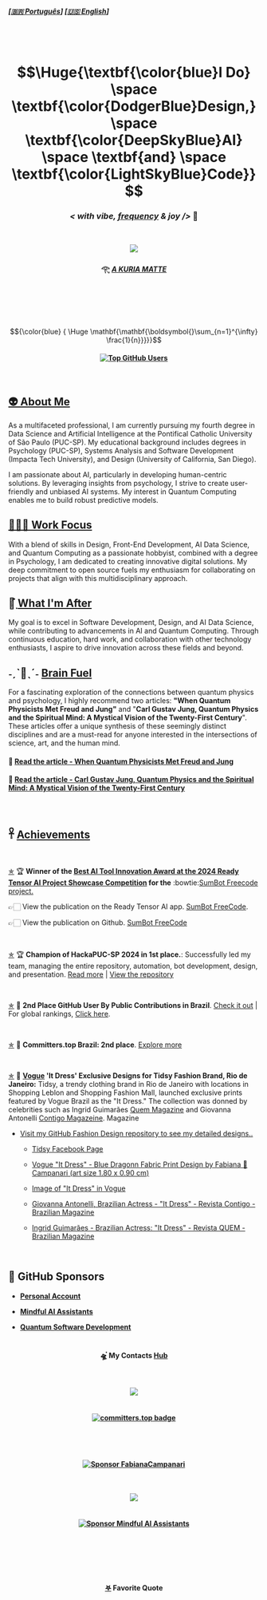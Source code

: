 
##### \[[🇧🇷 Português](README.pt_BR.md)\] \[**[🇺🇸 English](README.md)**\]   

<br>
<!--
[Total Public Contributions in GitHub by Country](https://gayanvoice.github.io/top-github-users/index.html)
-->

<!-- STATS API
[![Fabiana Campanari's GitHub stats](https://github-readme-stats.vercel.app/api?username=FabianaCampanari)](https://github.com/anuraghazra/github-readme-stats) 


###  ☆•.,¸,.•.🎶*F̘͍͖ͫ͘r̴̨̦͕̝ẹ̿͋̒̕ẹ̿͋̒̕ḑ̴̞͛̒o̯̱̊͊͢ṇ̤͛̒̍ o̯̱̊͊͢f̵͖̜̉ͅ S̵̙͕̀̃p̞̈͑̚͞ẹ̿͋̒̕ẹ̿͋̒̕c͕͗ͤ̕̕ḣ̖̻͛̓+*🎶 *¯`•.,¸,.•*     

-->

<!-- Header GIF -->

<!--
 <p align="center">
<img src="https://github.com/user-attachments/assets/e2fda991-556c-4e72-b60a-cba63b7b1200"/>
--> 

<!--START HEADER - IMPORTANT NOTE FROM 07/24 --> 

<!-- Header GIF -->

<br>

<h1 align="center"> $$\Huge{\textbf{\color{blue}I Do} \space \textbf{\color{DodgerBlue}Design,} \space \textbf{\color{DeepSkyBlue}AI}  \space \textbf{and} \space \textbf{\color{LightSkyBlue}Code}}$$

### <p align="center">  ***< with vibe, [frequency](https://github.com/user-attachments/assets/48b22684-8c07-4fd4-aea6-4a94f06c71e1) & joy />*** 🪬  </p>

<br> 

<!-- Header GIF -->

 <p align="center">
<img src="https://github.com/user-attachments/assets/e2fda991-556c-4e72-b60a-cba63b7b1200"/>

#### <p align="center"> 𓂀 *[ A KURIA MATTE ](https://github.com/FabianaCampanari/FabianaCampanari/assets/113218619/5c7b3c9a-da37-40c5-a75b-6da58f355a7d)* 

<br>

<!-- Formuulas Latrex Code

Relativity Formula  
 
<!-- #### $${\Huge\color{Green} \boldsymbol{E=m c^2}}$$  --> 

<!-- #### Entanglement:

<!-- ### $$\mathbf{\mathbf{}{\color{Green} |\Phi^+\rangle = \frac{1}{\sqrt{2}}(|00\rangle + |11\rangle)}}$$

<!-- ### $${\color{Cyan} \mathbf{{\color{Cyan} }|\Phi^+\rangle = \frac{1}{\sqrt{2}}(|00\rangle + |11\rangle}}$$

<!-- #### <p align="center">  Qubit Superposition 

<!-- ## $$|\psi\rangle = \alpha |0\rangle + \beta |1\rangle|$$  

### $${\color{Blue} {\mathbf{\mathbf{\boldsymbol{}\sum_{n=1}^{\infty} \frac{1}{n}}}}}$$

### $${\color{Green} \Huge \mathbf{\mathbf{\boldsymbol{}\sum_{n=1}^{\infty} \frac{1}{n}}}}$$ 

### $${\color{Cyan} \Huge \boldsymbol{\mathbf{\sum_{n=1}^{\infty} \frac{1}{n}}}}$$

### $${\color{cyan}  \Huge \mathbf{\mathbf{\boldsymbol{}\sum_{n=1}^{\infty} \frac{1}{n}}}}$$

 #### $${\color{blue} {  \Huge \mathbf{\mathbf{\boldsymbol{}\sum_{n=1}^{\infty} \frac{1}{n}}}}}$$
 
-->


<!-- USAR ESSA FORMULA
 $${\color{blue} {  \Huge \mathbf{\mathbf{\boldsymbol{}\sum_{n=1}^{\infty} \frac{1}{n}}}}}$$
 -->

<!-- OLD MARKDOWN ACCEPTED FOR LATEX CODE UNTIL JUL/20024 --
# $$\Huge{\textbf{\color{blue}I Do} \space \textbf{\color{DodgerBlue}Design,} \space \textbf{\color{DeepSkyBlue}AI}  \space \textbf{and} \space \textbf{\color{LightSkyBlue}Code}}$$

After 07/24 Latex Code is formatte using HTML tags and not using Markdown anymore, see new HTML format Bellow 👇
-->

#

<br>

$${\color{blue} {  \Huge \mathbf{\mathbf{\boldsymbol{}\sum_{n=1}^{\infty} \frac{1}{n}}}}}$$

####  <p align="center"> [![Top GitHub Users](https://github.com/gayanvoice/top-github-users/actions/workflows/action.yml/badge.svg)](https://github.com/gayanvoice/top-github-users/blob/a21ad6fb4c8e302f4caebc5262554259e58aeceb/markdown/public_contributions/brazil.md)  


<!--END HEADER -->

<br>

## [👽 About Me](https://github.com/FabianaCampanari/FabianaCampanari/assets/113218619/d33a28d3-33c5-4f7a-80ca-20cd186da723)

As a multifaceted professional, I am currently pursuing my fourth degree in Data Science and Artificial Intelligence at the Pontifical Catholic University of São Paulo (PUC-SP). My educational background includes degrees in Psychology (PUC-SP), Systems Analysis and Software Development (Impacta Tech University), and Design (University of California, San Diego).


I am passionate about AI, particularly in developing human-centric solutions. By leveraging insights from psychology, I strive to create user-friendly and unbiased AI systems. My interest in Quantum Computing enables me to build robust predictive models.


## [🧘🏼‍♀️ Work Focus](https://github.com/FabianaCampanari/FabianaCampanari/assets/113218619/7c5f3def-9d6d-4c0b-8817-7e530e42e9c9)
 
With a blend of skills in Design, Front-End Development, AI Data Science, and Quantum Computing as a passionate hobbyist, combined with a degree in Psychology, I am dedicated to creating innovative digital solutions. My deep commitment to open source fuels my enthusiasm for collaborating on projects that align with this multidisciplinary approach.



## 🔭๋࣭  [What I'm After](https://github.com/FabianaCampanari/FabianaCampanari/assets/113218619/81b6a799-0229-4417-8e55-ddd8032e98ed)

My goal is to excel in Software Development, Design, and AI Data Science, while contributing to advancements in AI and Quantum Computing. Through continuous education, hard work, and collaboration with other technology enthusiasts, I aspire to drive innovation across these fields and beyond.



## ˗ˏˋ🧠ˎˊ˗  [ Brain Fuel](https://github.com/user-attachments/assets/30e23d3e-5f75-45d0-8567-f5c8c8f243f9)

For a fascinating exploration of the connections between quantum physics and psychology, I highly recommend two articles: **"When Quantum Physicists Met Freud and Jung"** and "**Carl Gustav Jung, Quantum Physics and the Spiritual Mind: A Mystical Vision of the Twenty-First Century**". These articles offer a unique synthesis of these seemingly distinct disciplines and are a must-read for anyone interested in the intersections of science, art, and the human mind.


#### 🔗 [Read the article - When Quantum Physicists Met Freud and Jung](https://iai.tv/articles/when-quantum-physicists-met-freud-and-jung-auid-2857)

#### 🔗 [Read the article - Carl Gustav Jung, Quantum Physics and the Spiritual Mind: A Mystical Vision of the Twenty-First Century](https://github.com/FabianaCampanari/FabianaCampanari/blob/ad8cfdac536cc47137e895df4675cf0ffdb4bdf0/JUNG_QUANTUM%20PHYSICS.pdf)

<br>

## 𓋹 [Achievements]()

<br>

   [✯]() 🏆 **Winner of the [Best AI Tool Innovation Award at the 2024 Ready Tensor AI Project Showcase Competition](https://github.com/Mindful-AI-Assistants/SumBot/blob/8783b148a8aa34a976dedfa61995449aead79a37/Ready%20Tensor%20AI%20Project%20Showcase%202024%20-%20Best%20AI%20Tool%20Innovation.pdf) for the** :bowtie:[SumBot Freecode project.](https://app.readytensor.ai/)
   
   👉🏻 View the publication on the Ready Tensor AI app. [SumBot FreeCode](https://app.readytensor.ai/publications/uaWs).
   
   👉🏻 View the publication on Github. [SumBot FreeCode](https://github.com/Mindful-AI-Assistants/SumBot)

   <br>

   [✯]() 🏆 **Champion of HackaPUC-SP 2024 in 1st place.**: Successfully led my team, managing the entire repository, automation, bot development, design, and presentation. [Read more](https://j.pucsp.br/noticia/ciencia-de-dados-e-inteligencia-artificial-realiza-segunda-edicao-do-hackapucsp)  |  [View the repository](https://github.com/Mindful-AI-Assistants/HackaPUCSP)

<br>

   [✯]() 🥈 **2nd Place GitHub User By Public Contributions in Brazil**. [Check it out](https://github.com/gayanvoice/top-github-users/blob/a21ad6fb4c8e302f4caebc5262554259e58aeceb/markdown/public_contributions/brazil.md) | For global rankings, [Click here](https://github.com/FabianaCampanari/top-github-users?tab=readme-ov-file).

  <br>

   [✯]() 🥈 **Committers.top Brazil: 2nd place**. [Explore more](https://committers.top/brazil#FabianaCampanari)

   <br>
  
  [✯]() 👗 **[Vogue]() 'It Dress' Exclusive Designs for Tidsy Fashion Brand, Rio de Janeiro:** Tidsy, a trendy clothing brand in Rio de Janeiro with locations in Shopping Leblon and Shopping Fashion Mall, launched exclusive prints featured by Vogue Brazil as the "It Dress." The collection was donned by celebrities such as Ingrid Guimarães [Quem Magazine]() and Giovanna Antonelli [Contigo Magazeine]().
 Magazine
   <br>

   - [Visit my GitHub Fashion Design repository to see my detailed designs..](https://github.com/FabianaCampanari/Fashion-and-Design) 
  
     - [Tidsy Facebook Page](https://www.facebook.com/tidsyleblon/)
  
     - [Vogue "It Dress" - Blue Dragonn Fabric Print Design by Fabiana 🚀 Campanari (art size 1.80 x 0.90 cm)](https://user-images.githubusercontent.com/113218619/210438695-3090a4d4-d53b-428e-ba6b-c56e44c1105e.jpeg)

     - [Image of "It Dress" in Vogue](https://user-images.githubusercontent.com/113218619/211164259-6e55cf57-4ad4-456f-96d4-7850e73a5ca8.jpeg) 

     - [Giovanna Antonelli, Brazilian Actress - "It Dress" - Revista Contigo - Brazilian Magazine](https://user-images.githubusercontent.com/113218619/211163770-128394e8-28ab-4d2f-be52-26fe18973ea3.png)

     - [Ingrid Guimarães - Brazilian Actress: "It Dress" - Revista QUEM - Brazilian Magazine]()


<br>

## 💖 GitHub Sponsors

   - **[Personal Account](https://github.com/sponsors/FabianaCampanari)**

   - **[Mindful AI Assistants](https://github.com/sponsors/Mindful-AI-Assistants)**

   - **[Quantum Software Development](https://github.com/sponsors/Quantum-Software-Development)**
  
#

#### <p align="center">  🛸๋ My Contacts [Hub](https://linktr.ee/fabianacampanari)


<br>

 <p align="center">
<img src="https://github.com/FabianaCampanari/FabianaCampanari/assets/113218619/b3789e50-93e1-48ac-b82e-1db626f7cbb2"/> <br>
 
 <br>

#### <p align="center">  [![committers.top badge](https://user-badge.committers.top/brazil/FabianaCampanari.svg)](https://user-badge.committers.top/brazil/FabianaCampanari)

#

<br>


 #### <p align="center"> [![Sponsor FabianaCampanari ](https://img.shields.io/badge/Sponsor-FabianaCampanari-brightgreen?logo=GitHub)](https://github.com/sponsors/FabianaCampanari)
  

<!--
 #### <p align="center"> [💭  Get in Touch](https://share.hsforms.com/1ZACnVoYSTLC-NOoHcg22cgq9urk)
-->
 
 <br>

 <p align="center">
<img src="https://github.com/FabianaCampanari/FabianaCampanari/assets/113218619/5b88bfdb-18bf-4b3e-aae3-b0342d2906fe"/><br>

 <br>

#### <p align="center"> [![Sponsor Mindful AI Assistants](https://img.shields.io/badge/Sponsor-Mindful%20AI%20%20Assistants-brightgreen?logo=GitHub)](https://github.com/sponsors/Mindful-AI-Assistants)

<br>

 #
 
 <br>

#### <p align="center">  [𖤐](https://github.com/FabianaCampanari/FabianaCampanari/assets/113218619/ec7cf74f-d626-4160-959c-e73df5a852e2) Favorite Quote


### <p align="center" style="font-size: 1000px">  ˗ˏˋ[ॐ](https://github.com/FabianaCampanari/FabianaCampanari/assets/113218619/665fbed5-68e9-459c-8106-8a9b53bb74e0)ˎˊ˗ 


### *<p align="center"> One People. One World. One Spirit... [We Are All One](https://github.com/user-attachments/assets/3fa75ed8-3261-4a5c-af55-17732bd39c44)!* 🌎🤍 

<br>

#### <p align="center"> [![Sponsor Quantum Software Development](https://img.shields.io/badge/Sponsor-Quantum%20Software%20Development-brightgreen?logo=GitHub)](https://github.com/sponsors/Quantum-Software-Development)



<!-- Programmers and artists are the only professionals whose hobby is their profession."

" I love people who are committed to transforming the world "

" I'm big fan of those who are making waves in the world! "

##### <p align="center">( Rafael Lain ) </p>   -->

#

###### <p align="center"> Copyright 2024 Fabiana Campanari. Code released under the [MIT license.](https://github.com/FabianaCampanari/FabianaCampanari/blob/66325d147794b5fc4688d56e6b78e8cdf42946e4/LICENSE)















 
 
